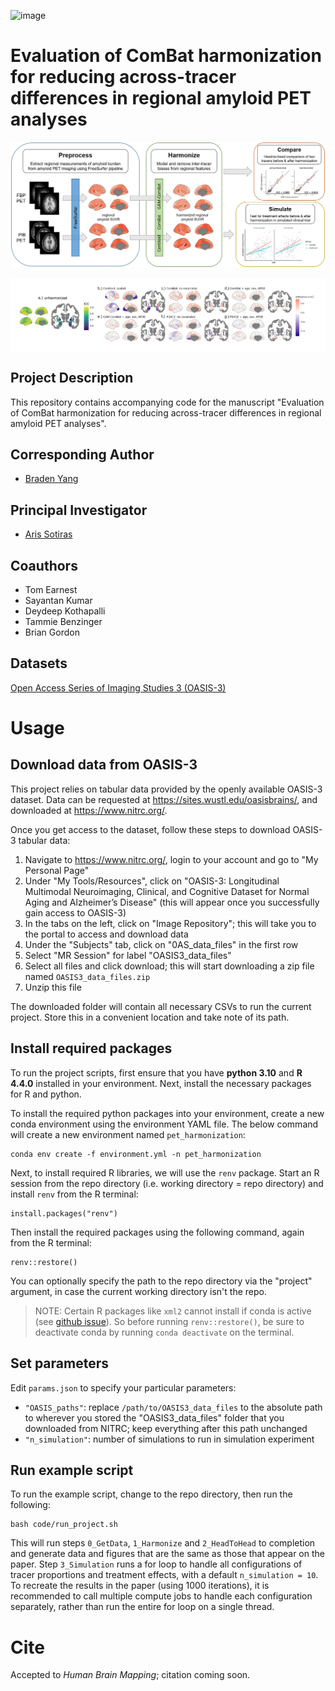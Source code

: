 <!--- This markdown file was designed to roughly follow the Penn LINC Neuroinformatics template: https://pennlinc.github.io/docs/Contributing/ProjectTemplate/ --->

![image](https://github.com/user-attachments/assets/be1f6103-bd0f-41c6-8ada-bb67a6892b0f)

# Evaluation of ComBat harmonization for reducing across-tracer differences in regional amyloid PET analyses

![Graphical abstract](figures/for_manuscript/graphical_abstract.png)

<div style="background-color: white; display: inline-block; padding: 10px;">
    <img src="figures/for_manuscript/suppfig3.png" alt="Supplementary Figure 3">
</div>

## Project Description

This repository contains accompanying code for the manuscript "Evaluation of ComBat harmonization for reducing across-tracer differences in regional amyloid PET analyses".

## Corresponding Author

- [Braden Yang](mailto:b.y.yang@wust.edu)

## Principal Investigator

- [Aris Sotiras](mailto:aristeidis.sotiras@wustl.edu)

## Coauthors

- Tom Earnest
- Sayantan Kumar
- Deydeep Kothapalli
- Tammie Benzinger
- Brian Gordon

## Datasets

[Open Access Series of Imaging Studies 3 (OASIS-3)](https://sites.wustl.edu/oasisbrains/)

# Usage

## Download data from OASIS-3

This project relies on tabular data provided by the openly available OASIS-3 dataset. Data can be requested at https://sites.wustl.edu/oasisbrains/, and downloaded at https://www.nitrc.org/.

Once you get access to the dataset, follow these steps to download OASIS-3 tabular data:

1. Navigate to https://www.nitrc.org/, login to your account and go to "My Personal Page"
2. Under "My Tools/Resources", click on "OASIS-3: Longitudinal Multimodal Neuroimaging, Clinical, and Cognitive Dataset for Normal Aging and Alzheimer’s Disease" (this will appear once you successfully gain access to OASIS-3)
3. In the tabs on the left, click on "Image Repository"; this will take you to the portal to access and download data
4. Under the "Subjects" tab, click on "0AS_data_files" in the first row
5. Select "MR Session" for label "OASIS3_data_files"
6. Select all files and click download; this will start downloading a zip file named `OASIS3_data_files.zip`
7. Unzip this file

The downloaded folder will contain all necessary CSVs to run the current project. Store this in a convenient location and take note of its path.

## Install required packages

To run the project scripts, first ensure that you have **python 3.10** and **R 4.4.0** installed in your environment. Next, install the necessary packages for R and python.

To install the required python packages into your environment, create a new conda environment using the environment YAML file. The below command will create a new environment named `pet_harmonization`:

```
conda env create -f environment.yml -n pet_harmonization
```

Next, to install required R libraries, we will use the `renv` package. Start an R session from the repo directory (i.e. working directory = repo directory) and install `renv` from the R terminal:

```
install.packages("renv")
```

Then install the required packages using the following command, again from the R terminal:

```
renv::restore()
```

You can optionally specify the path to the repo directory via the "project" argument, in case the current working directory isn't the repo.

> NOTE: Certain R packages like `xml2` cannot install if conda is active (see [github issue](https://github.com/r-lib/xml2/issues/357)). So before running `renv::restore()`, be sure to deactivate conda by running `conda deactivate` on the terminal.

## Set parameters

Edit `params.json` to specify your particular parameters:

- `"OASIS_paths"`: replace `/path/to/OASIS3_data_files` to the absolute path to wherever you stored the "OASIS3_data_files" folder that you downloaded from NITRC; keep everything after this path unchanged
- `"n_simulation"`: number of simulations to run in simulation experiment

## Run example script

To run the example script, change to the repo directory, then run the following:

```
bash code/run_project.sh
```

This will run steps `0_GetData`, `1_Harmonize` and `2_HeadToHead` to completion and generate data and figures that are the same as those that appear on the paper. Step `3_Simulation` runs a for loop to handle all configurations of tracer proportions and treatment effects, with a default `n_simulation = 10`. To recreate the results in the paper (using 1000 iterations), it is recommended to call multiple compute jobs to handle each configuration separately, rather than run the entire for loop on a single thread.

# Cite

Accepted to *Human Brain Mapping*; citation coming soon.
